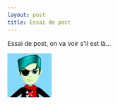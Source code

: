 ```yaml
---
layout: post
title: Essai de post
---
```

Essai de post, on va voir s'il est là...



![](/img/uploads/qpuc.jpg)
